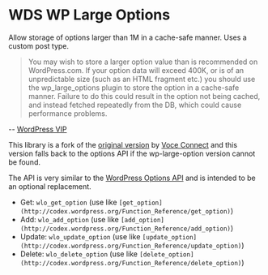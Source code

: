 # WDS WP Large Options

Allow storage of options larger than 1M in a cache-safe manner. Uses a custom post type.

> You may wish to store a larger option value than is recommended on WordPress.com. If your option data will exceed 400K, or is of an unpredictable size (such as an HTML fragment etc.) you should use the wp_large_options plugin to store the option in a cache-safe manner. Failure to do this could result in the option not being cached, and instead fetched repeatedly from the DB, which could cause performance problems.

-- [WordPress VIP](http://vip.wordpress.com/plugins/wp-large-options)

This library is a fork of the [original version](https://github.com/voceconnect/wp-large-options) by [Voce Connect](http://voceplatforms.com/) and this version falls back to the options API if the wp-large-option version cannot be found.

The API is very similar to the [WordPress Options API](http://codex.wordpress.org/Options_API) and is intended to be an optional replacement.

* Get: `wlo_get_option` (use like `[get_option](http://codex.wordpress.org/Function_Reference/get_option)`)
* Add: `wlo_add_option` (use like `[add_option](http://codex.wordpress.org/Function_Reference/add_option)`)
* Update: `wlo_update_option` (use like `[update_option](http://codex.wordpress.org/Function_Reference/update_option)`)
* Delete: `wlo_delete_option` (use like `[delete_option](http://codex.wordpress.org/Function_Reference/delete_option)`)
